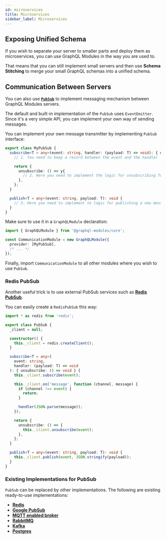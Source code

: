 ```yaml
---
id: microservices
title: Microservices
sidebar_label: Microservices
---
```


## Exposing Unified Schema

If you wish to separate your server to smaller parts and deploy them as microservices, you can use GraphQL Modules in the way you are used to.

That means that you can still implement small servers and then use **Schema Stitching** to merge your small GraphQL schemas into a unified schema.

## Communication Between Servers

You can also use **[`PubSub`](https://www.apollographql.com/docs/apollo-server/features/subscriptions.html#PubSub-Implementations)** to implement messaging mechanism between GraphQL Modules servers.

The default and built-in implementation of the `PubSub` uses `EventEmitter`.
Since it's a very simple API, you can implement your own way of sending messages.

You can implement your own message transmitter by implementing `PubSub` interface:

```typescript
export class MyPubSub {
  subscribe<T = any>(event: string, handler: (payload: T) => void): { unsubscribe: () => void } {
    // 1. You need to keep a record between the event and the handler

    return {
      unsubscribe: () => y{
        // 2. Here you need to implement the logic for unsubscribing for the event
      },
    };
  }

  publish<T = any>(event: string, payload: T): void {
    // 3. Here you need to implement to logic for publishing a new message
  }
}
```

Make sure to use it in a `GraphQLModule` declaration:

```typescript
import { GraphQLModule } from '@graphql-modules/core';

const CommunicationModule = new GraphQLModule({
  provider: [MyPubSub],
  /* ... */
});
```

Finally, import `CommunicationModule` to all other modules where you wish to use `PubSub`.

### Redis PubSub

Another useful trick is to use external PubSub services such as **[Redis PubSub](https://redis.io/topics/pubsub)**.

You can easily create a `RedisPubSub` this way:

```typescript
import * as redis from 'redis';

export class PubSub {
  _client = null;

  constructor() {
    this._client = redis.createClient();
  }

  subscribe<T = any>(
    event: string,
    handler: (payload: T) => void
  ): { unsubscribe: () => void } {
    this._client.subscribe(event);

    this._client.on('message', function (channel, message) {
      if (channel !== event) {
        return;
      }

      handler(JSON.parse(message));
    });

    return {
      unsubscribe: () => {
        this._client.unsubscribe(event);
      },
    };
  }

  publish<T = any>(event: string, payload: T): void {
    this._client.publish(event, JSON.stringify(payload));
  }
}
```

### Existing Implementations for PubSub

`PubSub` can be replaced by other implementations.
The following are existing ready-to-use implementations:

- **[Redis](https://github.com/davidyaha/graphql-redis-subscriptions)**
- **[Google PubSub](https://github.com/axelspringer/graphql-google-pubsub)**
- **[MQTT enabled broker](https://github.com/davidyaha/graphql-mqtt-subscriptions)**
- **[RabbitMQ](https://github.com/cdmbase/graphql-rabbitmq-subscriptions)**
- **[Kafka](https://github.com/ancashoria/graphql-kafka-subscriptions)**
- **[Postgres](https://github.com/GraphQLCollege/graphql-postgres-subscriptions)**
